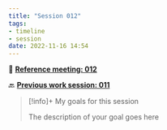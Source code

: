 ```yaml
---
title: "Session 012"
tags:
- timeline
- session
date: 2022-11-16 14:54
---
```

<span 
		class='ob-timelines'
		data-date="2022-11-16-00">
</span>

👥 [**Reference meeting: 012**](notes/meetings/meeting%20012.md)

🔙 [**Previous work session: 011**](notes/sessions/session%20011.md)

> [!info]+ My goals for this session
> 
> The description of your goal goes here

